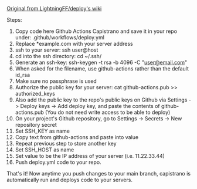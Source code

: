 [Original from LightningFF/deploy's wiki](https://github.com/LightningFF/deploy/wiki/Deploy-with-Capistrano-&-Github-Actions-on-Git-merge#setup)

Steps:

1. Copy code here Github Actions Capistrano and save it in your repo under: .github/workflows/deploy.yml
2. Replace *example.com with your server address
3. ssh to your server: ssh user@host
4. cd into the ssh directory: cd ~/.ssh/
5. Generate an ssh-key: ssh-keygen -t rsa -b 4096 -C "user@email.com"
6. When asked for the filename, use github-actions rather than the default id_rsa
7. Make sure no passphrase is used
8. Authorize the public key for your server: cat github-actions.pub >> authorized_keys
9. Also add the public key to the repo's public keys on Github via Settings -> Deploy keys -> Add deploy key, and paste the contents of github-actions.pub (You do not need write access to be able to deploy)
10. On your project's Github repository, go to Settings -> Secrets -> New repository secret
11. Set SSH_KEY as name
12. Copy text from github-actions and paste into value
13. Repeat previous step to store another key
14. Set SSH_HOST as name
15. Set value to be the IP address of your server (i.e. 11.22.33.44)
16. Push deploy.yml code to your repo.

That's it! Now anytime you push changes to your main branch, capistrano is automatically run and deploys code to your servers.

